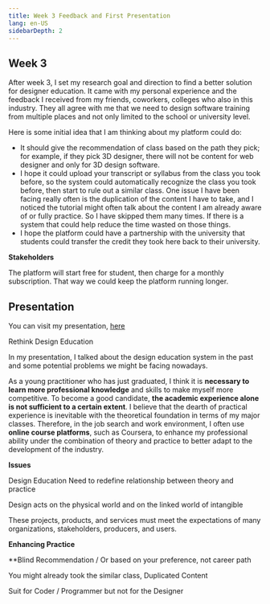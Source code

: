 ```yaml
---
title: Week 3 Feedback and First Presentation
lang: en-US
sidebarDepth: 2
---
```


## Week 3

After week 3, I set my research goal and direction to find a better solution for designer education. It came with my personal experience and the feedback I received from my friends, coworkers, colleges who also in this industry. They all agree with me that we need to design software training from multiple places and not only limited to the school or university level. 

Here is some initial idea that I am thinking about my platform could do: 

- It should give the recommendation of class based on the path they pick; for example, if they pick 3D designer, there will not be content for web designer and only for 3D design software. 
- I hope it could upload your transcript or syllabus from the class you took before, so the system could automatically recognize the class you took before, then start to rule out a similar class. One issue I have been facing really often is the duplication of the content I have to take, and I noticed the tutorial might often talk about the content I am already aware of or fully practice. So I have skipped them many times. If there is a system that could help reduce the time wasted on those things. 
- I hope the platform could have a partnership with the university that students could transfer the credit they took here back to their university. 

**Stakeholders**

The platform will start free for student, then charge for a monthly subscription. That way we could keep the platform running longer. 

## Presentation

You can visit my presentation, [here](https://docs.google.com/presentation/d/1p_hcmnUE4gCk_8pZGhd6DDPa-7GoNlxzMWqf_sFKfXY/edit?usp=sharing)

Rethink Design Education

In my presentation, I talked about the design education system in the past and some potential problems we might be facing nowadays. 

As a young practitioner who has just graduated, I think it is **necessary to learn more professional knowledge** and skills to make myself more competitive. To become a good candidate, **the academic experience alone is not sufficient to a certain extent**. 
I believe that the dearth of practical experience is inevitable with the theoretical foundation in terms of my major classes. Therefore, in the job search and work environment, I often use **online course platforms**, such as Coursera, to enhance my professional ability under the combination of theory and practice to better adapt to the development of the industry.

**Issues**

Design Education Need to redefine relationship between theory and practice 

Design acts on the physical world and on the linked world of intangible

These projects, products, and services must meet the expectations of many organizations, stakeholders, producers, and users.

**Enhancing Practice** 

**Blind Recommendation / Or based on your preference, not career path 

You might already took the similar class, Duplicated Content

Suit for Coder / Programmer but not for the Designer


